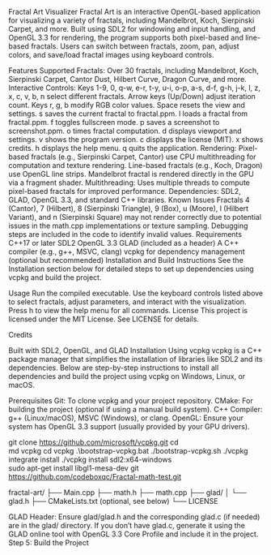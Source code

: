 Fractal Art Visualizer
Fractal Art is an interactive OpenGL-based application for visualizing a variety of fractals, including Mandelbrot, Koch, Sierpinski Carpet, and more. Built using SDL2 for windowing and input handling, and OpenGL 3.3 for rendering, the program supports both pixel-based and line-based fractals. Users can switch between fractals, zoom, pan, adjust colors, and save/load fractal images using keyboard controls.

Features
Supported Fractals: Over 30 fractals, including Mandelbrot, Koch, Sierpinski Carpet, Cantor Dust, Hilbert Curve, Dragon Curve, and more.
Interactive Controls:
Keys 1-9, 0, q-w, e-r, t-y, u-i, o-p, a-s, d-f, g-h, j-k, l, z, x, c, v, b, n select different fractals.
Arrow keys (Up/Down) adjust iteration count.
Keys r, g, b modify RGB color values.
Space resets the view and settings.
s saves the current fractal to fractal.ppm.
l loads a fractal from fractal.ppm.
f toggles fullscreen mode.
p saves a screenshot to screenshot.ppm.
o times fractal computation.
d displays viewport and settings.
v shows the program version.
c displays the license (MIT).
x shows credits.
h displays the help menu.
q quits the application.
Rendering:
Pixel-based fractals (e.g., Sierpinski Carpet, Cantor) use CPU multithreading for computation and texture rendering.
Line-based fractals (e.g., Koch, Dragon) use OpenGL line strips.
Mandelbrot fractal is rendered directly in the GPU via a fragment shader.
Multithreading: Uses multiple threads to compute pixel-based fractals for improved performance.
Dependencies: SDL2, GLAD, OpenGL 3.3, and standard C++ libraries.
Known Issues
Fractals 4 (Cantor), 7 (Hilbert), 8 (Sierpinski Triangle), 9 (Box), u (Moore), l (Hilbert Variant), and n (Sierpinski Square) may not render correctly due to potential issues in the math.cpp implementations or texture sampling. Debugging steps are included in the code to identify invalid values.
Requirements
C++17 or later
SDL2
OpenGL 3.3
GLAD (included as a header)
A C++ compiler (e.g., g++, MSVC, clang)
vcpkg for dependency management (optional but recommended)
Installation and Build Instructions
See the Installation section below for detailed steps to set up dependencies using vcpkg and build the project.

Usage
Run the compiled executable.
Use the keyboard controls listed above to select fractals, adjust parameters, and interact with the visualization.
Press h to view the help menu for all commands.
License
This project is licensed under the MIT License. See LICENSE for details.

Credits
 
Built with SDL2, OpenGL, and GLAD
Installation Using vcpkg
vcpkg is a C++ package manager that simplifies the installation of libraries like SDL2 and its dependencies. Below are step-by-step instructions to install all dependencies and build the project using vcpkg on Windows, Linux, or macOS.

Prerequisites
Git: To clone vcpkg and your project repository.
CMake: For building the project (optional if using a manual build system).
C++ Compiler: g++ (Linux/macOS), MSVC (Windows), or clang.
OpenGL: Ensure your system has OpenGL 3.3 support (usually provided by your GPU drivers).



git clone https://github.com/microsoft/vcpkg.git
cd\
md vcpkg
cd vcpkg
.\bootstrap-vcpkg.bat
./bootstrap-vcpkg.sh
./vcpkg integrate install
./vcpkg install sdl2:x64-windows  
sudo apt-get install libgl1-mesa-dev
git  https://github.com/codeboxqc/Fractal-math-test.git
 

fractal-art/
├── Main.cpp
├── math.h
├── math.cpp
├── glad/
│   └── glad.h
├── CMakeLists.txt (optional, see below)
└── LICENSE

GLAD Header:
Ensure glad/glad.h and the corresponding glad.c (if needed) are in the glad/ directory. If you don’t have glad.c, generate it using the GLAD online tool with OpenGL 3.3 Core Profile and include it in the project.
Step 5: Build the Project




